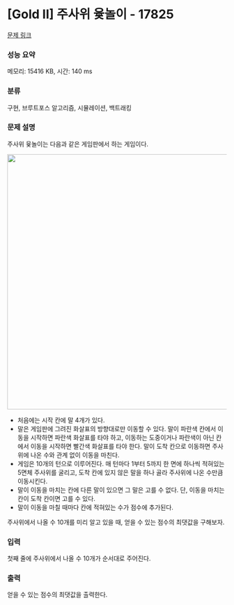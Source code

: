 # [Gold II] 주사위 윷놀이 - 17825 

[문제 링크](https://www.acmicpc.net/problem/17825) 

### 성능 요약

메모리: 15416 KB, 시간: 140 ms

### 분류

구현, 브루트포스 알고리즘, 시뮬레이션, 백트래킹

### 문제 설명

<p>주사위 윷놀이는 다음과 같은 게임판에서 하는 게임이다.</p>

<p style="text-align: center;"><img alt="" src="https://upload.acmicpc.net/43409ac6-54bf-4a21-b542-e01a8211e59f/-/preview/" style="width: 640px; height: 585px;"></p>

<ul>
	<li>처음에는 시작 칸에 말 4개가 있다.</li>
	<li>말은 게임판에 그려진 화살표의 방향대로만 이동할 수 있다. 말이 파란색 칸에서 이동을 시작하면 파란색 화살표를 타야 하고, 이동하는 도중이거나 파란색이 아닌 칸에서 이동을 시작하면 빨간색 화살표를 타야 한다. 말이 도착 칸으로 이동하면 주사위에 나온 수와 관계 없이 이동을 마친다.</li>
	<li>게임은 10개의 턴으로 이루어진다. 매 턴마다 1부터 5까지 한 면에 하나씩 적혀있는 5면체 주사위를 굴리고, 도착 칸에 있지 않은 말을 하나 골라 주사위에 나온 수만큼 이동시킨다.</li>
	<li>말이 이동을 마치는 칸에 다른 말이 있으면 그 말은 고를 수 없다. 단, 이동을 마치는 칸이 도착 칸이면 고를 수 있다.</li>
	<li>말이 이동을 마칠 때마다 칸에 적혀있는 수가 점수에 추가된다.</li>
</ul>

<p>주사위에서 나올 수 10개를 미리 알고 있을 때, 얻을 수 있는 점수의 최댓값을 구해보자.</p>

### 입력 

 <p>첫째 줄에 주사위에서 나올 수 10개가 순서대로 주어진다.</p>

### 출력 

 <p>얻을 수 있는 점수의 최댓값을 출력한다.</p>

